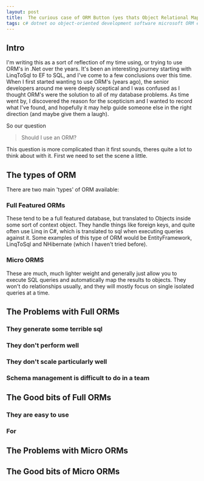 ```yaml
---
layout: post
title:  The curious case of ORM Button (yes thats Object Relational Mapper)
tags: c# dotnet oo object-oriented development software microsoft ORM entity-framework linqtosql
---
```


## Intro
I'm writing this as a sort of reflection of my time using, or trying to use ORM's in .Net over the years. It's been an interesting journey starting with LinqToSql to EF to SQL, and I've come to a few conclusions over this time. When I first started wanting to use ORM's (years ago), the senior developers around me were deeply sceptical and I was confused as I thought ORM's were the solution to all of my database problems. As time went by, I discovered the reason for the scepticism and I wanted to record what I've found, and hopefully it may help guide someone else in the right direction (and maybe give them a laugh). 

So our question
 > Should I use an ORM?

This question is more complicated than it first sounds, theres quite a lot to think about with it. First we need to set the scene a little.

## The types of ORM
There are two main 'types' of ORM available:

### Full Featured ORMs
These tend to be a full featured database, but translated to Objects inside some sort of context object. They handle things like foreign keys, and quite often use Linq in C#, which is translated to sql when executing queries against it. Some examples of this type of ORM would be EntityFramework, LinqToSql and NHibernate (which I haven't tried before).

### Micro ORMS
These are much, much lighter weight and generally just allow you to execute SQL queries and automatically map the results to objects. They won't do relationships usually, and they will mostly focus on single isolated queries at a time.

## The Problems with Full ORMs
### They generate some terrible sql
### They don't perform well
### They don't scale particularly well
### Schema management is difficult to do in a team

## The Good bits of Full ORMs
### They are easy to use
### For 


## The Problems with Micro ORMs
## The Good bits of Micro ORMs
